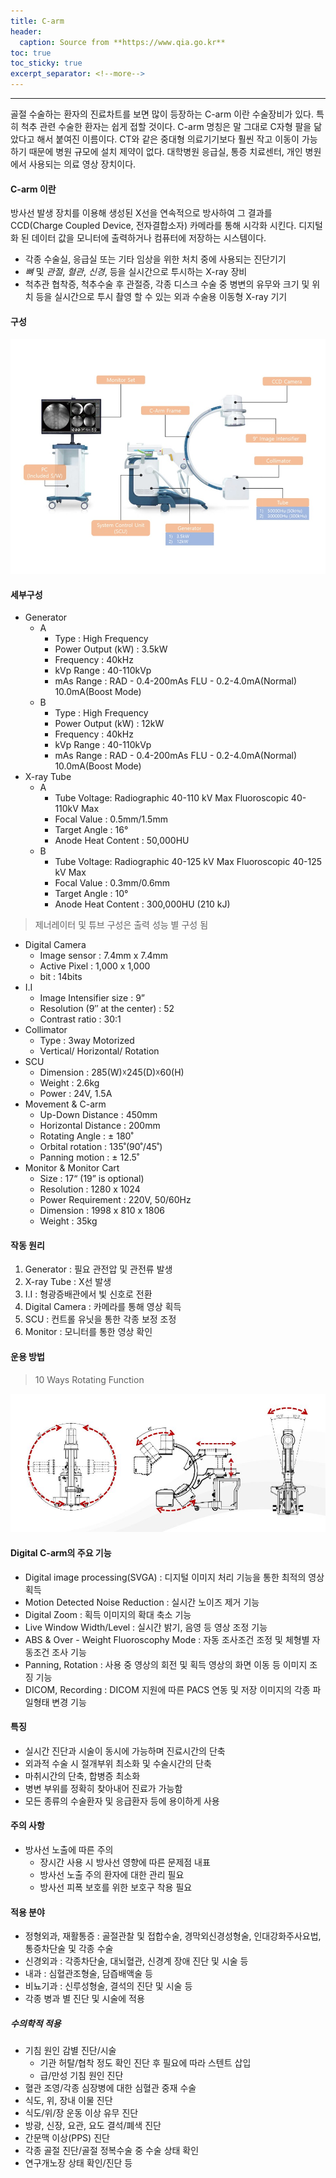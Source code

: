 ```yaml
---
title: C-arm
header:
  caption: Source from **https://www.qia.go.kr**
toc: true
toc_sticky: true
excerpt_separator: <!--more-->
---
```

---

골절 수술하는 환자의 진료차트를 보면 많이 등장하는 C-arm 이란 수술장비가 있다.
특히 척추 관련 수술한 환자는 쉽게 접할 것이다.
C-arm 명칭은 말 그대로 C자형 팔을 닮았다고 해서 붙여진 이름이다.
CT와 같은 중대형 의료기기보다 훨씬 작고 이동이 가능하기 때문에 병원 규모에 설치 제약이 없다.
대학병원 응급실, 통증 치료센터, 개인 병원에서 사용되는 의료 영상 장치이다. 

#### C-arm 이란

방사선 발생 장치를 이용해 생성된 X선을 연속적으로 방사하여 그 결과를 CCD(Charge Coupled Device, 전자결합소자) 카메라를 통해 시각화 시킨다.
디지털화 된 데이터 값을 모니터에 출력하거나 컴퓨터에 저장하는 시스템이다.

- 각종 수술실, 응급실 또는 기타 임상을 위한 처치 중에 사용되는 진단기기
- *뼈* 및 *관절*, *혈관*, *신경*, 등을 실시간으로 투시하는 X-ray 장비
- 척추관 협착증, 척추수술 후 관절증, 각종 디스크 수술 중 병변의 유무와 크기 및 위치 등을 실시간으로 투시 촬영 할 수 있는 외과 수술용 이동형 X-ray 기기

#### 구성

![](/assets/images/10/1.jpg)

#### 세부구성

- Generator
  - A
    - Type : High Frequency
    - Power Output (kW) : 3.5kW
    - Frequency : 40kHz
    - kVp Range : 40-110kVp
    - mAs Range : RAD - 0.4-200mAs  FLU - 0.2-4.0mA(Normal)  10.0mA(Boost Mode)
  - B
      - Type : High Frequency
      - Power Output (kW) : 12kW
      - Frequency : 40kHz
      - kVp Range : 40-110kVp
      - mAs Range : RAD - 0.4-200mAs  FLU - 0.2-4.0mA(Normal)  10.0mA(Boost Mode)
- X-ray Tube
  - A
    - Tube Voltage: Radiographic 40-110 kV Max  Fluoroscopic 40-110kV Max
    - Focal Value : 0.5mm/1.5mm
    - Target Angle : 16°
    - Anode Heat Content : 50,000HU
  - B
    - Tube Voltage: Radiographic 40-125 kV Max  Fluoroscopic 40-125 kV Max
    - Focal Value : 0.3mm/0.6mm
    - Target Angle : 10°
    - Anode Heat Content : 300,000HU (210 kJ)

> 제너레이터 및 튜브 구성은 출력 성능 별 구성 됨

- Digital Camera
  - Image sensor : 7.4mm x 7.4mm
  - Active Pixel : 1,000 x 1,000
  - bit : 14bits
- I.I
  - Image Intensifier size : 9”
  - Resolution (9″ at the center) : 52
  - Contrast ratio : 30:1
- Collimator
  - Type : 3way Motorized
  - Vertical/ Horizontal/ Rotation
- SCU
  - Dimension : 285(W)☓245(D)☓60(H)
  - Weight : 2.6kg
  - Power : 24V, 1.5A
- Movement & C-arm
  - Up-Down Distance : 450mm
  - Horizontal Distance : 200mm
  - Rotating Angle : ± 180˚
  - Orbital rotation : 135˚(90˚/45˚)
  - Panning motion : ± 12.5˚
- Monitor & Monitor Cart
  - Size : 17“ (19” is optional)
  - Resolution : 1280 x 1024
  - Power Requirement : 220V, 50/60Hz
  - Dimension : 1998 x 810 x 1806
  - Weight : 35kg

#### 작동 원리

1. Generator : 필요 관전압 및 관전류 발생
2. X-ray Tube : X선 발생
3. I.I : 형광증배관에서 빛 신호로 전환
4. Digital Camera : 카메라를 통해 영상 획득
5. SCU : 컨트롤 유닛을 통한 각종 보정 조정
6. Monitor : 모니터를 통한 영상 확인

#### 운용 방법

> 10 Ways Rotating Function

![](/assets/images/10/2.jpg)

#### Digital C-arm의 주요 기능

- Digital image processing(SVGA) : 디지털 이미지 처리 기능을 통한 최적의 영상 획득
- Motion Detected Noise Reduction : 실시간 노이즈 제거 기능
- Digital Zoom : 획득 이미지의 확대 축소 기능
- Live Window Width/Level : 실시간 밝기, 음영 등 영상 조정 기능
- ABS & Over - Weight Fluoroscophy Mode : 자동 조사조건 조정 및 체형별 자동조건 조사 기능
- Panning, Rotation : 사용 중 영상의 회전 및 획득 영상의 화면 이동 등 이미지 조징 기능
- DICOM, Recording : DICOM 지원에 따른 PACS 연동 및 저장 이미지의 각종 파일형태 변경 기능

#### 특징

- 실시간 진단과 시술이 동시에 가능하며 진료시간의 단축
- 외과적 수술 시 절개부위 최소화 및 수술시간의 단축
- 마취시간의 단축, 합병증 최소화
- 병변 부위를 정확히 찾아내어 진료가 가능함
- 모든 종류의 수술환자 및 응급환자 등에 용이하게 사용

#### 주의 사항

- 방사선 노출에 따른 주의
  - 장시간 사용 시 방사선 영향에 따른 문제점 내표
  - 방사선 노출 주의 환자에 대한 관리 필요
  - 방사선 피폭 보호를 위한 보호구 착용 필요

#### 적용 분야

- 정형외과, 재활통증 : 골절관찰 및 접합수술, 경막외신경성형술, 인대강화주사요법, 통증차단술 및 각종 수술
- 신경외과 : 각종차단술, 대뇌혈관, 신경계 장애 진단 및 시술 등
- 내과 : 심혈관조형술, 담즙배액술 등
- 비뇨기과 : 신루성형술, 결석의 진단 및 시술 등
- 각종 병과 별 진단 및 시술에 적용

##### 수의학적 적용

- 기침 원인 감별 진단/시술
    - 기관 허탈/협착 정도 확인 진단 후 필요에 따라 스텐트 삽입
    - 급/만성 기침 원인 진단
- 혈관 조영/각종 심장병에 대한 심혈관 중재 수술
- 식도, 위, 장내 이물 진단
- 식도/위/장 운동 이상 유무 진단
- 방광, 신장, 요관, 요도 결석/폐색 진단
- 간문맥 이상(PPS) 진단
- 각종 골절 진단/골절 정복수술 중 수술 상태 확인
- 연구개노장 상태 확인/진단 등
